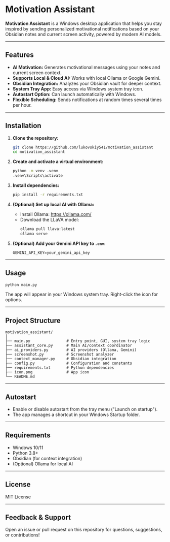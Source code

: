 # Motivation Assistant

**Motivation Assistant** is a Windows desktop application that helps you stay inspired by sending personalized motivational notifications based on your Obsidian notes and current screen activity, powered by modern AI models.

---

## Features

- **AI Motivation:** Generates motivational messages using your notes and current screen context.
- **Supports Local & Cloud AI:** Works with local Ollama or Google Gemini.
- **Obsidian Integration:** Analyzes your Obsidian vault for deeper context.
- **System Tray App:** Easy access via Windows system tray icon.
- **Autostart Option:** Can launch automatically with Windows.
- **Flexible Scheduling:** Sends notifications at random times several times per hour.

---

## Installation

1. **Clone the repository:**
    ```bash
    git clone https://github.com/lukovskiy541/motivation_assistant
    cd motivation_assistant
    ```

2. **Create and activate a virtual environment:**
    ```bash
    python -m venv .venv
    .venv\Scripts\activate
    ```

3. **Install dependencies:**
    ```bash
    pip install -r requirements.txt
    ```

4. **(Optional) Set up local AI with Ollama:**
    - Install Ollama: https://ollama.com/
    - Download the LLaVA model:
      ```bash
      ollama pull llava:latest
      ollama serve
      ```

5. **(Optional) Add your Gemini API key to `.env`:**
    ```
    GEMINI_API_KEY=your_gemini_api_key
    ```

---

## Usage

```bash
python main.py
```

The app will appear in your Windows system tray. Right-click the icon for options.

---

## Project Structure

```
motivation_assistant/
│
├── main.py                # Entry point, GUI, system tray logic
├── assistant_core.py      # Main AI/context coordinator
├── ai_providers.py        # AI providers (Ollama, Gemini)
├── screenshot.py          # Screenshot analyzer
├── context_manager.py     # Obsidian integration
├── config.py              # Configuration and constants
├── requirements.txt       # Python dependencies
├── icon.png               # App icon
└── README.md
```

---

## Autostart

- Enable or disable autostart from the tray menu ("Launch on startup").
- The app manages a shortcut in your Windows Startup folder.

---

## Requirements

- Windows 10/11
- Python 3.8+
- Obsidian (for context integration)
- (Optional) Ollama for local AI

---

## License

MIT License

---

## Feedback & Support

Open an issue or pull request on this repository for questions, suggestions, or contributions!
